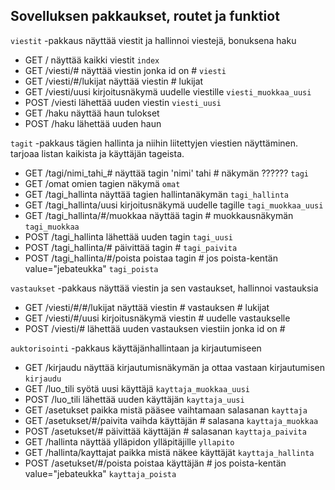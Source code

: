 ## Sovelluksen pakkaukset, routet ja funktiot

`viestit` -pakkaus näyttää viestit ja hallinnoi viestejä, bonuksena haku
  * GET / näyttää kaikki viestit `index`
  * GET /viesti/# näyttää viestin jonka id on # `viesti`
  * GET /viesti/#/lukijat näyttää viestin # lukijat
  * GET /viesti/uusi kirjoitusnäkymä uudelle viestille `viesti_muokkaa_uusi`
  * POST /viesti lähettää uuden viestin `viesti_uusi`
  * GET /haku näyttää haun tulokset
  * POST /haku lähettää uuden haun

 `tagit` -pakkaus tägien hallinta ja niihin liitettyjen viestien näyttäminen. tarjoaa listan kaikista ja käyttäjän tageista.
  * GET /tagi/nimi_tahi_# näyttää tagin 'nimi' tahi # näkymän ?????? `tagi` 
  * GET /omat omien tagien näkymä `omat`
  * GET /tagi_hallinta näyttää tagien hallintanäkymän `tagi_hallinta`
  * GET /tagi_hallinta/uusi kirjoitusnäkymä uudelle tagille `tagi_muokkaa_uusi`
  * GET /tagi_hallinta/#/muokkaa näyttää tagin # muokkausnäkymän `tagi_muokkaa`
  * POST /tagi_hallinta lähettää uuden tagin `tagi_uusi`
  * POST /tagi_hallinta/# päivittää tagin # `tagi_paivita`
  * POST /tagi_hallinta/#/poista poistaa tagin # jos poista-kentän value="jebateukka" `tagi_poista`


`vastaukset` -pakkaus näyttää viestin ja sen vastaukset, hallinnoi vastauksia 
  * GET /viesti/#/#/lukijat näyttää viestin # vastauksen # lukijat
  * GET /viesti/#/uusi kirjoitusnäkymä viestin # uudelle vastaukselle
  * POST /viesti/# lähettää uuden vastauksen viestiin jonka id on #
 

`auktorisointi` -pakkaus käyttäjänhallintaan ja kirjautumiseen
  * GET /kirjaudu näyttää kirjautumisnäkymän ja ottaa vastaan kirjautumisen `kirjaudu`
  * GET /luo_tili syötä uusi käyttäjä `kayttaja_muokkaa_uusi`
  * POST /luo_tili lähettää uuden käyttäjän `kayttaja_uusi`
  * GET /asetukset paikka mistä pääsee vaihtamaan salasanan `kayttaja` 
  * GET /asetukset/#/paivita vaihda käyttäjän # salasana `kayttaja_muokkaa`
  * POST /asetukset/# päivittää käyttäjän # salasanan `kayttaja_paivita`
  * GET /hallinta näyttää ylläpidon ylläpitäjille `yllapito`
  * GET /hallinta/kayttajat paikka mistä näkee käyttäjät `kayttaja_hallinta` 
  * POST /asetukset/#/poista poistaa käyttäjän # jos poista-kentän value="jebateukka" `kayttaja_poista`
    